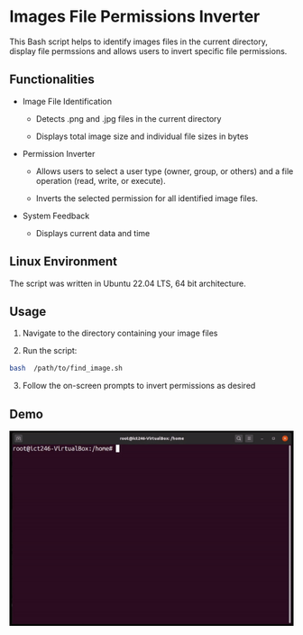 # Images File Permissions Inverter
This Bash script helps to identify images files in the current directory, display file permssions and allows users to invert specific file permissions.

## Functionalities
* Image File Identification

	+ Detects .png and .jpg files in the current directory

	+ Displays total image size and individual file sizes in bytes

* Permission Inverter

	+ Allows users to select a user type (owner, group, or others) and a file operation (read, write, or execute).

	+ Inverts the selected permission for all identified image files.

* System Feedback

	+ Displays current data and time

## Linux Environment
The script was written in Ubuntu 22.04 LTS, 64 bit architecture.

## Usage
1. Navigate to the directory containing your image files

2. Run the script:

```bash
bash  /path/to/find_image.sh
```
3. Follow the on-screen prompts to invert permissions as desired

## Demo
![](image.gif)